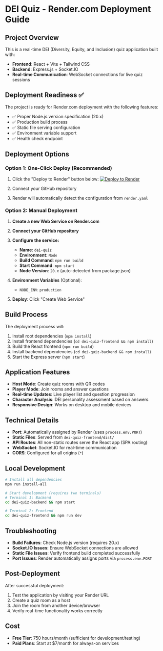# DEI Quiz - Render.com Deployment Guide

## Project Overview
This is a real-time DEI (Diversity, Equity, and Inclusion) quiz application built with:
- **Frontend**: React + Vite + Tailwind CSS
- **Backend**: Express.js + Socket.IO
- **Real-time Communication**: WebSocket connections for live quiz sessions

## Deployment Readiness ✅
The project is ready for Render.com deployment with the following features:
- ✅ Proper Node.js version specification (20.x)
- ✅ Production build process
- ✅ Static file serving configuration
- ✅ Environment variable support
- ✅ Health check endpoint

## Deployment Options

### Option 1: One-Click Deploy (Recommended)
1. Click the "Deploy to Render" button below:
   [![Deploy to Render](https://render.com/images/deploy-to-render-button.svg)](https://render.com/deploy?repo=https://github.com/YOUR_USERNAME/dei-quiz)

2. Connect your GitHub repository
3. Render will automatically detect the configuration from `render.yaml`

### Option 2: Manual Deployment
1. **Create a new Web Service on Render.com**
2. **Connect your GitHub repository**
3. **Configure the service:**
   - **Name**: `dei-quiz`
   - **Environment**: `Node`
   - **Build Command**: `npm run build`
   - **Start Command**: `npm start`
   - **Node Version**: `20.x` (auto-detected from package.json)

4. **Environment Variables** (Optional):
   - `NODE_ENV`: `production`

5. **Deploy**: Click "Create Web Service"

## Build Process
The deployment process will:
1. Install root dependencies (`npm install`)
2. Install frontend dependencies (`cd dei-quiz-frontend && npm install`)
3. Build the React frontend (`npm run build`)
4. Install backend dependencies (`cd dei-quiz-backend && npm install`)
5. Start the Express server (`npm start`)

## Application Features
- **Host Mode**: Create quiz rooms with QR codes
- **Player Mode**: Join rooms and answer questions
- **Real-time Updates**: Live player list and question progression
- **Character Analysis**: DEI personality assessment based on answers
- **Responsive Design**: Works on desktop and mobile devices

## Technical Details
- **Port**: Automatically assigned by Render (uses `process.env.PORT`)
- **Static Files**: Served from `dei-quiz-frontend/dist/`
- **API Routes**: All non-static routes serve the React app (SPA routing)
- **WebSocket**: Socket.IO for real-time communication
- **CORS**: Configured for all origins (`*`)

## Local Development
```bash
# Install all dependencies
npm run install-all

# Start development (requires two terminals)
# Terminal 1: Backend
cd dei-quiz-backend && npm start

# Terminal 2: Frontend
cd dei-quiz-frontend && npm run dev
```

## Troubleshooting
- **Build Failures**: Check Node.js version (requires 20.x)
- **Socket.IO Issues**: Ensure WebSocket connections are allowed
- **Static File Issues**: Verify frontend build completed successfully
- **Port Issues**: Render automatically assigns ports via `process.env.PORT`

## Post-Deployment
After successful deployment:
1. Test the application by visiting your Render URL
2. Create a quiz room as a host
3. Join the room from another device/browser
4. Verify real-time functionality works correctly

## Cost
- **Free Tier**: 750 hours/month (sufficient for development/testing)
- **Paid Plans**: Start at $7/month for always-on services

